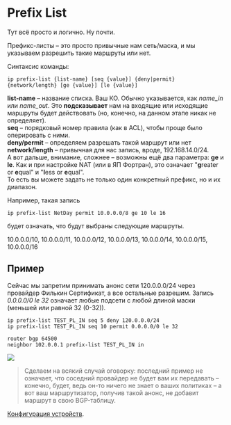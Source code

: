 # Prefix List

Тут всё просто и логично. Ну почти.

Префикс-листы – это просто привычные нам сеть/маска, и мы указываем разрешить такие маршруты или нет.

Синтаксис команды:

```text
ip prefix-list {list-name} [seq {value}] {deny|permit} 
{network/length} [ge {value}] [le {value}]
```

**list-name** – название списка. Ваш КО. Обычно указывается, как _name\_in_ или _name\_out_. Это **подсказывает** нам на входящие или исходящие маршруты будет действовать \(но, конечно, на данном этапе никак не определяет\).  
**seq** – порядковый номер правила \(как в ACL\), чтобы проще было оперировать с ними.  
**deny/permit** – определяем разрешать такой маршрут или нет  
**network/length** – привычная для нас запись, вроде, 192.168.14.0/24.  
А вот дальше, внимание, сложнее – возможны ещё два параметра: **ge** и **le**. Как и при настройке NAT \(или в ЯП Фортран\), это означает "**g**reater or **e**qual" и "**l**ess or **e**qual".  
То есть вы можете задать не только один конкретный префикс, но и их диапазон.

Например, такая запись

```text
ip prefix-list NetDay permit 10.0.0.0/8 ge 10 le 16
```

будет означать, что будут выбраны следующие маршруты.

10.0.0.0/10, 10.0.0.0/11, 10.0.0.0/12, 10.0.0.0/13, 10.0.0.0/14, 10.0.0.0/15, 10.0.0.0/16

## Пример

Сейчас мы запретим принимать анонс сети 120.0.0.0/24 через провайдер Филькин Сертификат, а все остальные разрешим. Запись _0.0.0.0/0 le 32_ означает любые подсети с любой длиной маски \(меньшей или равной 32 \(0-32\)\).

```text
ip prefix-list TEST_PL_IN seq 5 deny 120.0.0.0/24
ip prefix-list TEST_PL_IN seq 10 permit 0.0.0.0/0 le 32

router bgp 64500
neighbor 102.0.0.1 prefix-list TEST_PL_IN in
```

![](https://dan4i4ek.info/src/0_bc5cf_9f3efb2_XL.png)

> Сделаем на всякий случай оговорку: последний пример не означает, что соседний провайдер не будет вам их передавать – конечно, будет, ведь он-то ничего не знает о ваших политиках – а вот ваш маршрутизатор, получив такой анонс, не добавит маршрут в свою BGP-таблицу.

[Конфигурация устройств](https://docs.google.com/document/d/1EXKvsrapWcM3e1pfFwqs_kF08v00TY49_eN-R69GfAw/edit?usp=sharing).

